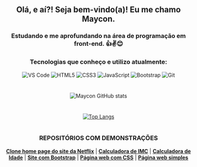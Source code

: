 <div style="text-align:center;">
  
  ## Olá, e aí?! Seja bem-vindo(a)! Eu me chamo Maycon.
  
  ### Estudando e me aprofundando na área de programação em front-end. 👍✌😊
  
  ### Tecnologias que conheço e utilizo atualmente:
  
  <div>
    <img src="https://img.shields.io/badge/Visual_Studio_Code-0078D4?style=for-the-badge&logo=visual%20studio%20code&logoColor=white" alt="VS Code">
    <img src="https://img.shields.io/badge/HTML5-E34F26?style=for-the-badge&logo=html5&logoColor=white" alt="HTML5">
    <img src="https://img.shields.io/badge/CSS3-1572B6?style=for-the-badge&logo=css3&logoColor=white" alt="CSS3">
    <img src="https://img.shields.io/badge/JavaScript-F7DF1E?style=for-the-badge&logo=javascript&logoColor=black" alt="JavaScript">
    <img src="https://img.shields.io/badge/Bootstrap-563D7C?style=for-the-badge&logo=bootstrap&logoColor=white" alt="Bootstrap">
    <img src="https://img.shields.io/badge/GIT-E44C30?style=for-the-badge&logo=git&logoColor=white" alt="Git">
  </div>
  
  #
  
  ![Maycon GitHub stats](https://github-readme-stats.vercel.app/api?username=mayconfra&show_icons=true&theme=gruvbox)
  
  #
  
  [![Top Langs](https://github-readme-stats.vercel.app/api/top-langs/?username=mayconfra&layout=compact)](https://github.com/anuraghazra/github-readme-stats)
  
  #
  
</div>

<div style="text-align:center">
  
  ### REPOSITÓRIOS COM DEMONSTRAÇÕES
  
</div>

<div style="text-align:center">  
  <a href="https://github.com/mayconfra/clone-home-page-site-netflix"><b>Clone home page do site da Netflix</b></a> |
  <a href="https://github.com/mayconfra/calculadora-de-imc"><b>Calculadora de IMC</b></a> |
  <a href="https://github.com/mayconfra/calculadora-de-idade"><b>Calculadora de Idade</b></a> |
  <a href="https://github.com/mayconfra/site-com-Bootstrap"><b>Site com Bootstrap</b></a> |
  <a href="https://github.com/mayconfra/pagina-web-com-CSS"><b>Página web com CSS</b></a> |
  <a href="https://github.com/mayconfra/pagina-web-simples"><b>Página web simples</b>
</div>
